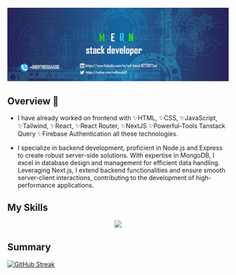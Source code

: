 

<!--
**mdfaisalgithup/mdfaisalgithup** is a ✨ _special_ ✨ repository because its `README.md` (this file) appears on your GitHub profile.

Here are some ideas to get you started:

-->

![banner](https://raw.githubusercontent.com/mdfaisalgithup/mdfaisalgithup/main/web-3706551_1280%20copy%202.png)



## Overview 👋
- I have already worked on frontend with
  ✨HTML, ✨CSS,
   ✨JavaScript,  ✨Tailwind,  ✨React,  ✨React Router,  ✨NextJS  ✨Powerful-Tools Tanstack Query  ✨Firebase Authentication all these technologies.

- I specialize in backend development, proficient in Node.js and Express to create robust server-side solutions. With expertise in MongoDB, I excel in database design and management for efficient data handling. Leveraging Next.js, I extend backend functionalities and ensure smooth server-client interactions, contributing to the development of high-performance applications. 


## My Skills

<p align="center">
  <a href="https://skillicons.dev">
    <img src="https://skillicons.dev/icons?i=html,css,javascript,nodejs,tailwind,react,mongodb,firebase,express,nextjs" />
  </a>
</p>




## Summary
[![GitHub Streak](https://github-readme-streak-stats.herokuapp.com?user=mdfaisalgithup&card_width=800)](https://git.io/streak-stats)
